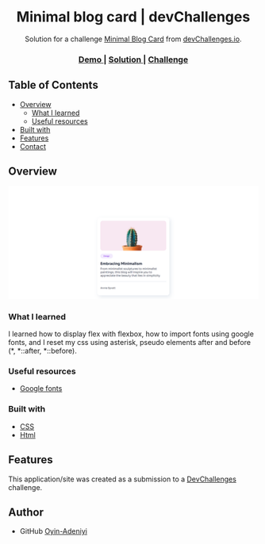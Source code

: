 <!-- Please update value in the {}  -->

<h1 align="center">Minimal blog card | devChallenges</h1>

<div align="center">
   Solution for a challenge <a href="https://devchallenges.io/challenge/minimal-blog-card" target="_blank">Minimal Blog Card</a> from <a href="http://devchallenges.io" target="_blank">devChallenges.io</a>.
</div>

<div align="center">
  <h3>
    <a href="https://minimal-blog-card-by-oyin.netlify.app/">
      Demo
    </a>
    <span> | </span>
    <a href="https://github.com/Oyin-Adeniyi/Minimal-blog-card">
      Solution
    </a>
    <span> | </span>
    <a href="https://devchallenges.io/challenge/minimal-blog-card">
      Challenge
    </a>
  </h3>
</div>

<!-- TABLE OF CONTENTS -->

## Table of Contents

- [Overview](#overview)
  - [What I learned](#what-i-learned)
  - [Useful resources](#useful-resources)
- [Built with](#built-with)
- [Features](#features)
- [Contact](#contact)

<!-- OVERVIEW -->

## Overview

![screenshot](screenshot.png)

<!--
Introduce your projects by taking a screenshot or a gif. Try to tell visitors a story about your project by answering:

- What have you learned/improved? I learnt how to use flexbox, how to import fonts, and reset css.
- Your wisdom? Don't give up.
-->

### What I learned

<!-- Use this section to recap over some of your major learnings while working through this project. Writing these out and providing code samples of areas you want to highlight is a great way to reinforce your own knowledge. --> I learned how to display flex with flexbox, how to import fonts using google fonts, and I reset my css using asterisk, pseudo elements after and before (*, *::after, *::before).


### Useful resources

<!--
- [Example resource 1](https://www.example.com) - This helped me for XYZ reason. I really liked this pattern and will use it going forward.
- [Example resource 2](https://www.example.com) - This is an amazing article which helped me finally understand XYZ. I'd recommend it to anyone still learning this concept.
-->
- [Google fonts](https://fonts.google.com/)

### Built with

<!-- This section should list any major frameworks that you built your project using. Here are a few examples.-->

- [CSS](https://developer.mozilla.org/en-US/docs/Web/CSS)
- [Html](https://developer.mozilla.org/en-US/docs/Web/HTML)

## Features

<!-- List the features of your application or follow the template. Don't share the figma file here :) -->

This application/site was created as a submission to a [DevChallenges](https://devchallenges.io/challenges-dashboard) challenge.

## Author

- GitHub [Oyin-Adeniyi](https://github.com/Oyin-Adeniyi)
